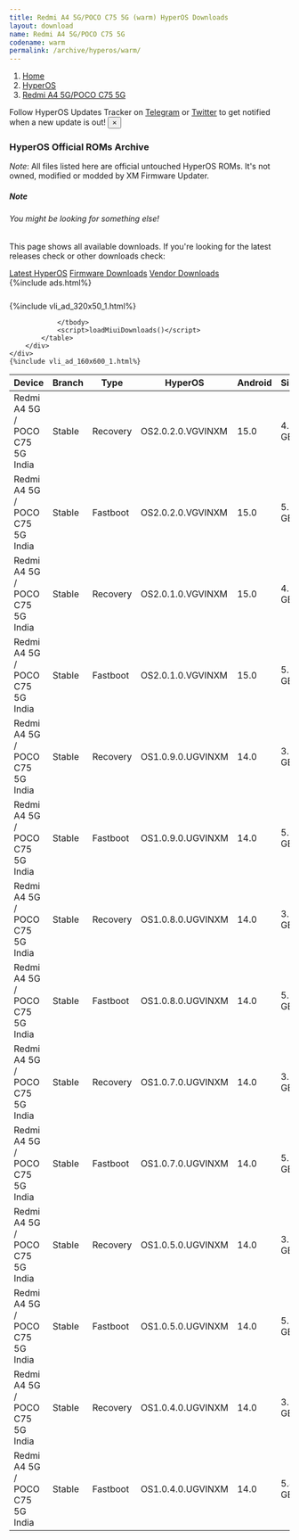 ```yaml
---
title: Redmi A4 5G/POCO C75 5G (warm) HyperOS Downloads
layout: download
name: Redmi A4 5G/POCO C75 5G
codename: warm
permalink: /archive/hyperos/warm/
---
```

<nav aria-label="breadcrumb">
    <ol class="breadcrumb">
        <li class="breadcrumb-item"><a href="/">Home</a></li>
        <li class="breadcrumb-item"><a href="/hyperos/">HyperOS</a></li>
        <li class="breadcrumb-item active" aria-current="page"><a href="/hyperos/warm/">Redmi A4 5G/POCO C75 5G</a></li>
    </ol>
</nav>
<div class="alert alert-primary alert-dismissible fade show" role="alert">
    Follow HyperOS Updates Tracker on <a href="https://t.me/MIUIUpdatesTracker" class="alert-link">Telegram</a>
     or <a href="https://twitter.com/MiFwUpdater" class="alert-link">Twitter</a> to get notified when a new update is out!
    <button type="button" class="close" data-dismiss="alert" aria-label="Close">
        <span aria-hidden="true">&times;</span>
    </button>
</div>

### HyperOS Official ROMs Archive
*Note*: All files listed here are official untouched HyperOS ROMs. It's not owned, modified or modded by XM Firmware Updater.
<div class="card">
  <div class="card-body">
    <h5 class="card-title">Note</h5>
    <h6 class="card-subtitle mb-2 text-muted">You might be looking for something else!</h6>
    <p class="card-text">This page shows all available downloads.
     If you're looking for the latest releases check or other downloads check:</p>
    <a href="/hyperos/warm/" class="card-link">Latest HyperOS</a>
    <a href="/firmware/warm/" class="card-link">Firmware Downloads</a>
    <a href="/vendor/warm/" class="card-link">Vendor Downloads</a>
  </div>
</div>
{%include ads.html%}
<div class="row justify-content-center">
    <div class="col-10">
        <div class="table-responsive-md" style="margin-top: 25px;">
            {%include vli_ad_320x50_1.html%}
            <table id="miui" class="display dt-responsive nowrap compact table table-striped table-hover table-sm">
                <thead class="thead-dark">
                    <tr>
                        <th data-ref="device">Device</th>
                        <th data-ref="branch">Branch</th>
                        <th data-ref="type">Type</th>
                        <th data-ref="miui">HyperOS</th>
                        <th data-ref="android">Android</th>
                        <th data-ref="size">Size</th>
                        <th data-ref="size">Date</th>
                        <th data-ref="link">Link</th>
                    </tr>
                </thead>
                <tbody>
                <tr><td>Redmi A4 5G / POCO C75 5G India</td><td>Stable</td><td>Recovery</td><td>OS2.0.2.0.VGVINXM</td><td>15.0</td><td>4.1 GB</td><td>2025-05-23</td><td><a href="/hyperos/warm/stable/OS2.0.2.0.VGVINXM/">Download</a></td></tr>
<tr><td>Redmi A4 5G / POCO C75 5G India</td><td>Stable</td><td>Fastboot</td><td>OS2.0.2.0.VGVINXM</td><td>15.0</td><td>5.9 GB</td><td>2025-05-16</td><td><a href="/hyperos/warm/stable/OS2.0.2.0.VGVINXM/">Download</a></td></tr>
<tr><td>Redmi A4 5G / POCO C75 5G India</td><td>Stable</td><td>Recovery</td><td>OS2.0.1.0.VGVINXM</td><td>15.0</td><td>4.1 GB</td><td>2025-04-11</td><td><a href="/hyperos/warm/stable/OS2.0.1.0.VGVINXM/">Download</a></td></tr>
<tr><td>Redmi A4 5G / POCO C75 5G India</td><td>Stable</td><td>Fastboot</td><td>OS2.0.1.0.VGVINXM</td><td>15.0</td><td>5.9 GB</td><td>2025-04-01</td><td><a href="/hyperos/warm/stable/OS2.0.1.0.VGVINXM/">Download</a></td></tr>
<tr><td>Redmi A4 5G / POCO C75 5G India</td><td>Stable</td><td>Recovery</td><td>OS1.0.9.0.UGVINXM</td><td>14.0</td><td>3.9 GB</td><td>2025-03-17</td><td><a href="/hyperos/warm/stable/OS1.0.9.0.UGVINXM/">Download</a></td></tr>
<tr><td>Redmi A4 5G / POCO C75 5G India</td><td>Stable</td><td>Fastboot</td><td>OS1.0.9.0.UGVINXM</td><td>14.0</td><td>5.6 GB</td><td>2025-03-09</td><td><a href="/hyperos/warm/stable/OS1.0.9.0.UGVINXM/">Download</a></td></tr>
<tr><td>Redmi A4 5G / POCO C75 5G India</td><td>Stable</td><td>Recovery</td><td>OS1.0.8.0.UGVINXM</td><td>14.0</td><td>3.9 GB</td><td>2025-02-24</td><td><a href="/hyperos/warm/stable/OS1.0.8.0.UGVINXM/">Download</a></td></tr>
<tr><td>Redmi A4 5G / POCO C75 5G India</td><td>Stable</td><td>Fastboot</td><td>OS1.0.8.0.UGVINXM</td><td>14.0</td><td>5.6 GB</td><td>2025-02-14</td><td><a href="/hyperos/warm/stable/OS1.0.8.0.UGVINXM/">Download</a></td></tr>
<tr><td>Redmi A4 5G / POCO C75 5G India</td><td>Stable</td><td>Recovery</td><td>OS1.0.7.0.UGVINXM</td><td>14.0</td><td>3.9 GB</td><td>2024-12-17</td><td><a href="/hyperos/warm/stable/OS1.0.7.0.UGVINXM/">Download</a></td></tr>
<tr><td>Redmi A4 5G / POCO C75 5G India</td><td>Stable</td><td>Fastboot</td><td>OS1.0.7.0.UGVINXM</td><td>14.0</td><td>5.5 GB</td><td>2024-12-12</td><td><a href="/hyperos/warm/stable/OS1.0.7.0.UGVINXM/">Download</a></td></tr>
<tr><td>Redmi A4 5G / POCO C75 5G India</td><td>Stable</td><td>Recovery</td><td>OS1.0.5.0.UGVINXM</td><td>14.0</td><td>3.9 GB</td><td>2024-12-03</td><td><a href="/hyperos/warm/stable/OS1.0.5.0.UGVINXM/">Download</a></td></tr>
<tr><td>Redmi A4 5G / POCO C75 5G India</td><td>Stable</td><td>Fastboot</td><td>OS1.0.5.0.UGVINXM</td><td>14.0</td><td>5.5 GB</td><td>2024-11-25</td><td><a href="/hyperos/warm/stable/OS1.0.5.0.UGVINXM/">Download</a></td></tr>
<tr><td>Redmi A4 5G / POCO C75 5G India</td><td>Stable</td><td>Recovery</td><td>OS1.0.4.0.UGVINXM</td><td>14.0</td><td>3.9 GB</td><td>2024-11-27</td><td><a href="/hyperos/warm/stable/OS1.0.4.0.UGVINXM/">Download</a></td></tr>
<tr><td>Redmi A4 5G / POCO C75 5G India</td><td>Stable</td><td>Fastboot</td><td>OS1.0.4.0.UGVINXM</td><td>14.0</td><td>5.4 GB</td><td>2024-11-06</td><td><a href="/hyperos/warm/stable/OS1.0.4.0.UGVINXM/">Download</a></td></tr>

                </tbody>
                <script>loadMiuiDownloads()</script>
            </table>
        </div>
    </div>
    {%include vli_ad_160x600_1.html%}
</div>
